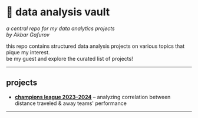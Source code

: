 # 🧮 data analysis vault
*a central repo for my data analytics projects*  
*by Akbar Gafurov*

this repo contains structured data analysis projects on various topics that pique my interest.   
be my guest and explore the curated list of projects!

---

<!-- ## installation & setup

--- -->

<!-- ## usage

--- -->

## projects
- [**champions league 2023–2024**](champions-league-2023-2024/README.md) – analyzing correlation between distance traveled & away teams' performance

---

<!-- ## datasets

---

## technologies

---

## license

---

## acknowledgments & references

---

## contacts

--- -->